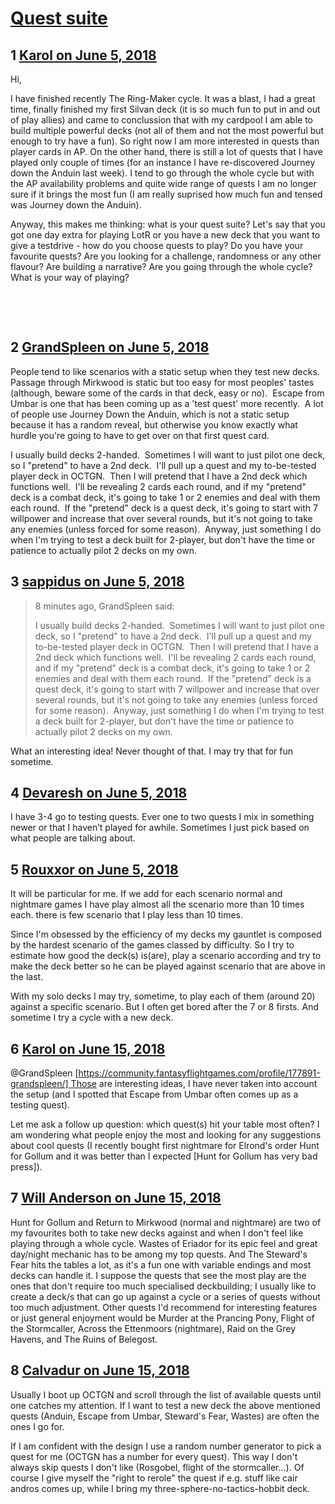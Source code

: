 # [Quest suite](https://community.fantasyflightgames.com/topic/277259-quest-suite/)

## 1 [Karol on June 5, 2018](https://community.fantasyflightgames.com/topic/277259-quest-suite/?do=findComment&comment=3361781)

Hi,

I have finished recently The Ring-Maker cycle. It was a blast, I had a great time, finally finished my first Silvan deck (it is so much fun to put in and out of play allies) and came to conclussion that with my cardpool I am able to build multiple powerful decks (not all of them and not the most powerful but enough to try have a fun). So right now I am more interested in quests than player cards in AP. On the other hand, there is still a lot of quests that I have played only couple of times (for an instance I have re-discovered Journey down the Anduin last week). I tend to go through the whole cycle but with the AP availability problems and quite wide range of quests I am no longer sure if it brings the most fun (I am really suprised how much fun and tensed was Journey down the Anduin).

Anyway, this makes me thinking: what is your quest suite? Let's say that you got one day extra for playing LotR or you have a new deck that you want to give a testdrive - how do you choose quests to play? Do you have your favourite quests? Are you looking for a challenge, randomness or any other flavour? Are building a narrative? Are you going through the whole cycle? What is your way of playing?

 

 

## 2 [GrandSpleen on June 5, 2018](https://community.fantasyflightgames.com/topic/277259-quest-suite/?do=findComment&comment=3361832)

People tend to like scenarios with a static setup when they test new decks.  Passage through Mirkwood is static but too easy for most peoples' tastes (although, beware some of the cards in that deck, easy or no).  Escape from Umbar is one that has been coming up as a 'test quest' more recently.  A lot of people use Journey Down the Anduin, which is not a static setup because it has a random reveal, but otherwise you know exactly what hurdle you're going to have to get over on that first quest card.  

I usually build decks 2-handed.  Sometimes I will want to just pilot one deck, so I "pretend" to have a 2nd deck.  I'll pull up a quest and my to-be-tested player deck in OCTGN.  Then I will pretend that I have a 2nd deck which functions well.  I'll be revealing 2 cards each round, and if my "pretend" deck is a combat deck, it's going to take 1 or 2 enemies and deal with them each round.  If the "pretend" deck is a quest deck, it's going to start with 7 willpower and increase that over several rounds, but it's not going to take any enemies (unless forced for some reason).  Anyway, just something I do when I'm trying to test a deck built for 2-player, but don't have the time or patience to actually pilot 2 decks on my own.

## 3 [sappidus on June 5, 2018](https://community.fantasyflightgames.com/topic/277259-quest-suite/?do=findComment&comment=3361843)

> 8 minutes ago, GrandSpleen said:
> 
> I usually﻿﻿ build decks 2-handed.  Sometimes I will want to just pilot one deck, so I "pretend" to have a 2nd deck.  I'll pull up a quest and my to-be-tested player deck in OCTGN.  Then I will pretend that I have a 2nd deck which functions well.  I'll be revealing 2 cards each round, and if my "pretend" deck is a combat deck, it's going to take 1﻿ or 2 enemies and deal with them each round.  If the "pretend" deck is a quest deck, it's going to start with 7 willpower and increase that over several rounds, but it's not going to take any enemies (unless forced for some reason).  Anyway, just something I do when I'm trying to test a deck built for 2-player, but d﻿on't have the time or patience to actually pilot 2 decks on my own.﻿﻿

What an interesting idea! Never thought of that. I may try that for fun sometime.

## 4 [Devaresh on June 5, 2018](https://community.fantasyflightgames.com/topic/277259-quest-suite/?do=findComment&comment=3361859)

I have 3-4 go to testing quests. Ever one to two quests I mix in something newer or that I haven’t played for awhile. Sometimes I just pick based on what people are talking about.

## 5 [Rouxxor on June 5, 2018](https://community.fantasyflightgames.com/topic/277259-quest-suite/?do=findComment&comment=3361938)

It will be particular for me. If we add for each scenario normal and nightmare games I have play almost all the scenario more than 10 times each. there is few scenario that I play less than 10 times.

Since I'm obsessed by the efficiency of my decks my gauntlet is composed by the hardest scenario of the games classed by difficulty. So I try to estimate how good the deck(s) is(are), play a scenario according and try to make the deck better so he can be played against scenario that are above in the last.

With my solo decks I may try, sometime, to play each of them (around 20) against a specific scenario. But I often get bored after the 7 or 8 firsts. And sometime I try a cycle with a new deck.

## 6 [Karol on June 15, 2018](https://community.fantasyflightgames.com/topic/277259-quest-suite/?do=findComment&comment=3374411)

@GrandSpleen [https://community.fantasyflightgames.com/profile/177891-grandspleen/] Those are interesting ideas, I have never taken into account the setup (and I spotted that Escape from Umbar often comes up as a testing quest). 

Let me ask a follow up question: which quest(s) hit your table most often? I am wondering what people enjoy the most and looking for any suggestions about cool quests (I recently bought first nightmare for Elrond's order Hunt for Gollum and it was better than I expected [Hunt for Gollum has very bad press]).

## 7 [Will Anderson on June 15, 2018](https://community.fantasyflightgames.com/topic/277259-quest-suite/?do=findComment&comment=3374428)

Hunt for Gollum and Return to Mirkwood (normal and nightmare) are two of my favourites both to take new decks against and when I don't feel like playing through a whole cycle. Wastes of Eriador for its epic feel and great day/night mechanic has to be among my top quests. And The Steward's Fear hits the tables a lot, as it's a fun one with variable endings and most decks can handle it. I suppose the quests that see the most play are the ones that don't require too much specialised deckbuilding; I usually like to create a deck/s that can go up against a cycle or a series of quests without too much adjustment. Other quests I'd recommend for interesting features or just general enjoyment would be Murder at the Prancing Pony, Flight of the Stormcaller, Across the Ettenmoors (nightmare), Raid on the Grey Havens, and The Ruins of Belegost.

## 8 [Calvadur on June 15, 2018](https://community.fantasyflightgames.com/topic/277259-quest-suite/?do=findComment&comment=3374551)

Usually I boot up OCTGN and scroll through the list of available quests until one catches my attention. If I want to test a new deck the above mentioned quests (Anduin, Escape from Umbar, Steward's Fear, Wastes) are often the ones I go for.

If I am confident with the design I use a random number generator to pick a quest for me (OCTGN has a number for every quest). This way I don't always skip quests I don't like (Rosgobel, flight of the stormcaller...). Of course I give myself the "right to rerole" the quest if e.g. stuff like cair andros comes up, while I bring my three-sphere-no-tactics-hobbit deck.

